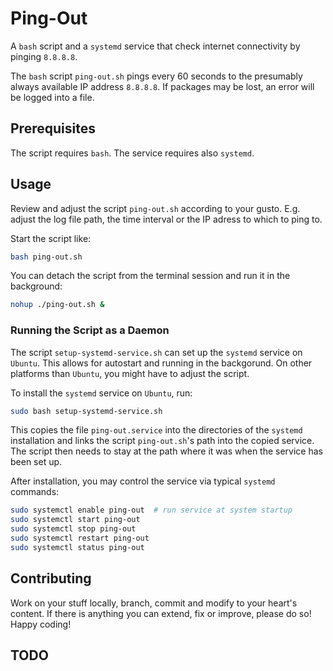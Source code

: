 # Ping-Out
A `bash` script and a `systemd` service that check internet connectivity by pinging `8.8.8.8`.

The `bash` script `ping-out.sh` pings every 60 seconds to the presumably always available IP address
`8.8.8.8`. If packages may be lost, an error will be logged into a file.


## Prerequisites
The script requires `bash`. The service requires also `systemd`.


## Usage
Review and adjust the script `ping-out.sh` according to your gusto. E.g. adjust the log file path,
the time interval or the IP adress to which to ping to.

Start the script like:
```bash
bash ping-out.sh
```

You can detach the script from the terminal session and run it in the background:
```bash
nohup ./ping-out.sh &
```

### Running the Script as a Daemon
The script `setup-systemd-service.sh` can set up the `systemd` service on `Ubuntu`.
This allows for autostart and running in the backgorund.
On other platforms than `Ubuntu`, you might have to adjust the script.

To install the `systemd` service on `Ubuntu`, run:
```bash
sudo bash setup-systemd-service.sh
```

This copies the file `ping-out.service` into the directories of the `systemd` installation and links
the script `ping-out.sh`'s path into the copied service. The script then needs to stay at the path
where it was when the service has been set up.

After installation, you may control the service via typical `systemd` commands:
```bash
sudo systemctl enable ping-out  # run service at system startup
sudo systemctl start ping-out
sudo systemctl stop ping-out
sudo systemctl restart ping-out
sudo systemctl status ping-out
```


## Contributing
Work on your stuff locally, branch, commit and modify to your heart's content.
If there is anything you can extend, fix or improve, please do so!
Happy coding!


## TODO
